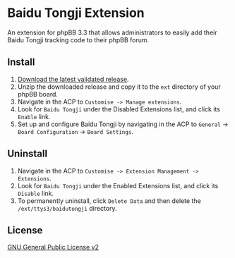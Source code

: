 # Baidu Tongji Extension

An extension for phpBB 3.3 that allows administrators to easily add their Baidu Tongji tracking code to their phpBB forum.


## Install

1. [Download the latest validated release](https://www.phpbb.com/customise/db/extension/baidutongji/).
2. Unzip the downloaded release and copy it to the `ext` directory of your phpBB board.
3. Navigate in the ACP to `Customise -> Manage extensions`.
4. Look for `Baidu Tongji` under the Disabled Extensions list, and click its `Enable` link.
5. Set up and configure Baidu Tongji by navigating in the ACP to `General` -> `Board Configuration` -> `Board Settings`.

## Uninstall

1. Navigate in the ACP to `Customise -> Extension Management -> Extensions`.
2. Look for `Baidu Tongji` under the Enabled Extensions list, and click its `Disable` link.
3. To permanently uninstall, click `Delete Data` and then delete the `/ext/ttys3/baidutongji` directory.


## License
[GNU General Public License v2](http://opensource.org/licenses/GPL-2.0)
